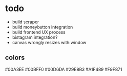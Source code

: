 # todo
- build scraper
- build moneybutton integration
- build frontend UX process
- bistagram integration?
- canvas wrongly resizes with window

## colors

#00A3EE
#00BFF0
#00D6DA
#29E8B3
#A1F489
#F9F871

